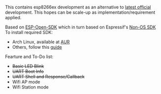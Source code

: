 This contains esp8266ex development as an alternative to [latest official](https://github.com/SafeVisionID/esp-latestcode) development.
This hopes can be scale-up as implementation/requirement applied.

Based on [ESP-Open-SDK](https://github.com/pfalcon/esp-open-sdk) which in turn based on Espressif's [Non-OS SDK](https://github.com/espressif/ESP8266_NONOS_SDK)
To install required SDK:
- Arch Linux, available at [AUR](https://aur.archlinux.org/packages/esp-open-sdk-git/)
- Others, follow this [guide](https://github.com/pfalcon/esp-open-sdk/blob/master/README.md)

Fearture and To-Do list:
- ~~Basic LED Blink~~
- ~~UART Boot Info~~
- ~~UART Shell and Response/Callback~~
- Wifi AP mode
- Wifi Station mode
